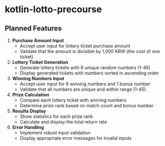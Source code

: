 # kotlin-lotto-precourse

## Planned Features

1. **Purchase Amount Input**
    - Accept user input for lottery ticket purchase amount
    - Validate that the amount is divisible by 1,000 KRW (the cost of one ticket)
2. **Lottery Ticket Generation**
    - Generate lottery tickets with 6 unique random numbers (1-45)
    - Display generated tickets with numbers sorted in ascending order
3. **Winning Numbers Input**
    - Accept user input for 6 winning numbers and 1 bonus number
    - Validate that all numbers are unique and within range (1-45)
4. **Prize Calculation**
    - Compare each lottery ticket with winning numbers
    - Determine prize rank based on match count and bonus number
5. **Results Display**
    - Show statistics for each prize rank
    - Calculate and display the total return rate
6. **Error Handling**
    - Implement robust input validation
    - Display appropriate error messages for invalid inputs